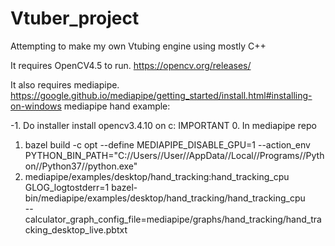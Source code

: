# Vtuber_project
Attempting to make my own Vtubing engine using mostly C++

It requires OpenCV4.5 to run.
https://opencv.org/releases/

It also requires mediapipe.
https://google.github.io/mediapipe/getting_started/install.html#installing-on-windows
mediapipe hand example:

-1. Do installer install opencv3.4.10 on c: IMPORTANT
0. In mediapipe repo
1. bazel build -c opt --define MEDIAPIPE_DISABLE_GPU=1 --action_env PYTHON_BIN_PATH="C://Users//User//AppData//Local//Programs//Python//Python37//python.exe" 
2. mediapipe/examples/desktop/hand_tracking:hand_tracking_cpu
GLOG_logtostderr=1 bazel-bin/mediapipe/examples/desktop/hand_tracking/hand_tracking_cpu \
  --calculator_graph_config_file=mediapipe/graphs/hand_tracking/hand_tracking_desktop_live.pbtxt
  
